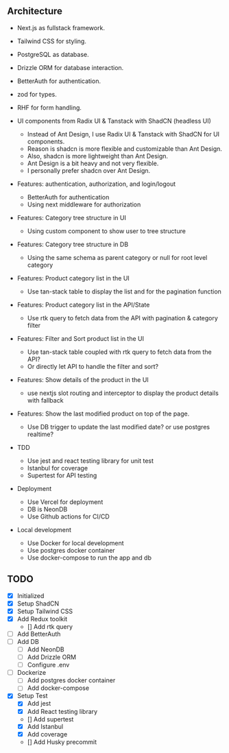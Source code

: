 
## Architecture
 - Next.js as fullstack framework.
 - Tailwind CSS for styling.
 - PostgreSQL as database.
 - Drizzle ORM for database interaction.
 - BetterAuth for authentication.
 - zod for types.
 - RHF for form handling.
 - UI components from Radix UI & Tanstack with ShadCN (headless UI)
   - Instead of Ant Design, I use Radix UI & Tanstack with ShadCN for UI components.
   - Reason is shadcn is more flexible and customizable than Ant Design.
   - Also, shadcn is more lightweight than Ant Design.
   - Ant Design is a bit heavy and not very flexible.
   - I personally prefer shadcn over Ant Design.
 - Features: authentication, authorization, and login/logout
   - BetterAuth for authentication
   - Using next middleware for authorization
 - Features: Category tree structure in UI
    - Using custom component to show user to tree structure
- Features: Category tree structure in DB
    - Using the same schema as parent category or null for root level category
- Features: Product category list in the UI
    - Use tan-stack table to display the list and for the pagination function
- Features: Product category list in the API/State
    - Use rtk query to fetch data from the API with pagination & category filter
- Features: Filter and Sort product list in the UI
    - Use tan-stack table coupled with rtk query to fetch data from the API?
    - Or directly let API to handle the filter and sort?
- Features: Show details of the product in the UI
    - use nextjs slot routing and interceptor to display the product details with fallback
- Features: Show the last modified product on top of the page.
    - Use DB trigger to update the last modified date? or use postgres realtime?

- TDD 
    - Use jest and react testing library for unit test
    - Istanbul for coverage
    - Supertest for API testing
 
- Deployment
  - Use Vercel for deployment
  - DB is NeonDB
  - Use Github actions for CI/CD

- Local development
  - Use Docker for local development
  - Use postgres docker container
  - Use docker-compose to run the app and db


## TODO
 - [x] Initialized
 - [x] Setup ShadCN
 - [x] Setup Tailwind CSS
 - [x] Add Redux toolkit
   - [] Add rtk query
 - [ ] Add BetterAuth
 - [ ] Add DB
   - [ ] Add NeonDB
   - [ ] Add Drizzle ORM
   - [ ] Configure .env 
 - [ ] Dockerize
   - [ ] Add postgres docker container
   - [ ] Add docker-compose
 - [x] Setup Test
   - [x] Add jest
   - [x] Add React testing library
   - [] Add supertest
   - [x] Add Istanbul
   - [x] Add coverage
   - [] Add Husky precommit
  
